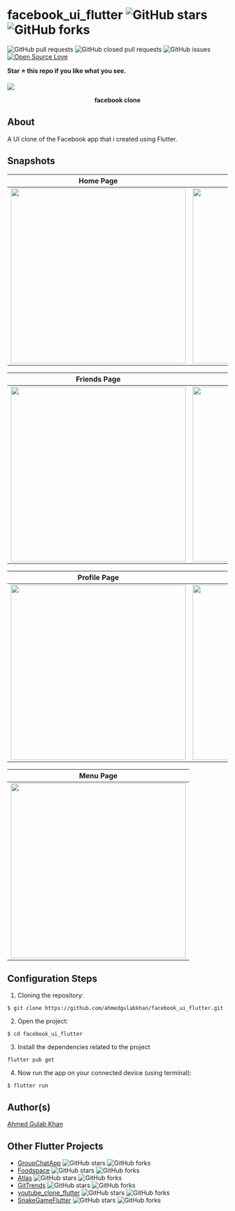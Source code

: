 # facebook_ui_flutter ![GitHub stars](https://img.shields.io/github/stars/ahmedgulabkhan/facebook_ui_flutter?style=social) ![GitHub forks](https://img.shields.io/github/forks/ahmedgulabkhan/facebook_ui_flutter?style=social) 
![GitHub pull requests](https://img.shields.io/github/issues-pr/ahmedgulabkhan/facebook_ui_flutter) ![GitHub closed pull requests](https://img.shields.io/github/issues-pr-closed/ahmedgulabkhan/facebook_ui_flutter) ![GitHub issues](https://img.shields.io/github/issues-raw/ahmedgulabkhan/facebook_ui_flutter) [![Open Source Love](https://badges.frapsoft.com/os/v2/open-source.svg?v=103)](https://github.com/ahmedgulabkhan/facebook_ui_flutter)

**Star ⭐ this repo if you like what you see.**

<p><img src="snapshots/social-preview.png" /></p>
<p align="center"><b>facebook clone</b></p>

## About
A UI clone of the Facebook app that i created using Flutter.

## Snapshots

| Home Page | Home Page |
|------|-------|
|<img src="snapshots/snapshot1.jpeg" width="400">|<img src="snapshots/snapshot2.jpeg" width="400">|

| Friends Page | Watch Page |
|------|-------|
|<img src="snapshots/snapshot3.jpeg" width="400">|<img src="snapshots/snapshot4.jpeg" width="400">|

| Profile Page | Notifications Page |
|------|-------|
|<img src="snapshots/snapshot5.jpeg" width="400">|<img src="snapshots/snapshot6.jpeg" width="400">|

| Menu Page |
|------|
|<img src="snapshots/snapshot7.jpeg" width="400">

## Configuration Steps
1. Cloning the repository:

```
$ git clone https://github.com/ahmedgulabkhan/facebook_ui_flutter.git
```

2. Open the project:

`$ cd facebook_ui_flutter`

3. Install the dependencies related to the project

`flutter pub get`

4. Now run the app on your connected device (using terminal):

`$ flutter run`

## Author(s)

[Ahmed Gulab Khan](https://www.github.com/ahmedgulabkhan)

## Other Flutter Projects

- [GroupChatApp](https://www.github.com/ahmedgulabkhan/GroupChatApp) ![GitHub stars](https://img.shields.io/github/stars/ahmedgulabkhan/GroupChatApp?style=social) ![GitHub forks](https://img.shields.io/github/forks/ahmedgulabkhan/GroupChatApp?style=social)
- [Foodspace](https://www.github.com/ahmedgulabkhan/Foodspace) ![GitHub stars](https://img.shields.io/github/stars/ahmedgulabkhan/Foodspace?style=social) ![GitHub forks](https://img.shields.io/github/forks/ahmedgulabkhan/Foodspace?style=social)
- [Atlas](https://www.github.com/ahmedgulabkhan/Atlas) ![GitHub stars](https://img.shields.io/github/stars/ahmedgulabkhan/Atlas?style=social) ![GitHub forks](https://img.shields.io/github/forks/ahmedgulabkhan/Atlas?style=social)
- [GitTrends](https://www.github.com/ahmedgulabkhan/GitTrends) ![GitHub stars](https://img.shields.io/github/stars/ahmedgulabkhan/GitTrends?style=social) ![GitHub forks](https://img.shields.io/github/forks/ahmedgulabkhan/GitTrends?style=social)
- [youtube_clone_flutter](https://www.github.com/ahmedgulabkhan/youtube_clone_flutter) ![GitHub stars](https://img.shields.io/github/stars/ahmedgulabkhan/youtube_clone_flutter?style=social) ![GitHub forks](https://img.shields.io/github/forks/ahmedgulabkhan/youtube_clone_flutter?style=social)
- [SnakeGameFlutter](https://www.github.com/ahmedgulabkhan/SnakeGameFlutter) ![GitHub stars](https://img.shields.io/github/stars/ahmedgulabkhan/SnakeGameFlutter?style=social) ![GitHub forks](https://img.shields.io/github/forks/ahmedgulabkhan/SnakeGameFlutter?style=social)

